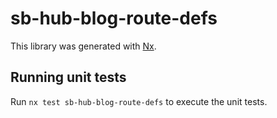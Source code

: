 # sb-hub-blog-route-defs

This library was generated with [Nx](https://nx.dev).

## Running unit tests

Run `nx test sb-hub-blog-route-defs` to execute the unit tests.
